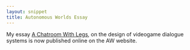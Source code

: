 ```yaml
---
layout: snippet
title: Autonomous Worlds Essay
---
```


My essay [A Chatroom With Legs](https://aw.network/posts/chatroom-with-legs), on the design of videogame dialogue systems is now published online on the AW website.
